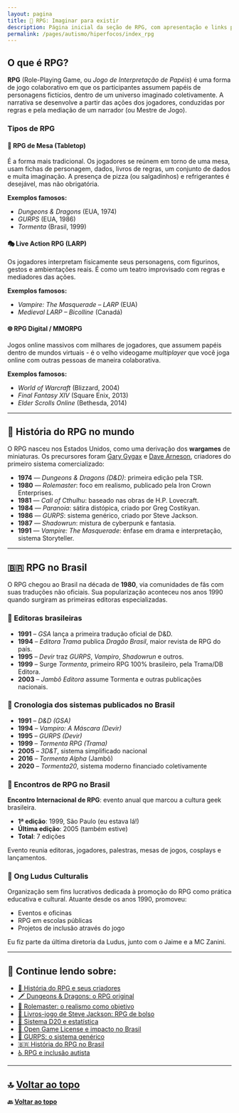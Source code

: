 ```yaml
---
layout: pagina
title: 🎲 RPG: Imaginar para existir
description: Página inicial da seção de RPG, com apresentação e links para tópicos fundamentais.
permalink: /pages/autismo/hiperfocos/index_rpg
---
```


## O que é RPG?

**RPG** (Role-Playing Game, ou *Jogo de Interpretação de Papéis*) é uma forma de jogo colaborativo em que os participantes assumem papéis de personagens fictícios, dentro de um universo imaginado coletivamente. A narrativa se desenvolve a partir das ações dos jogadores, conduzidas por regras e pela mediação de um narrador (ou Mestre de Jogo).

### Tipos de RPG

#### 🧙 RPG de Mesa (Tabletop)

É a forma mais tradicional. Os jogadores se reúnem em torno de uma mesa, usam fichas de personagem, dados, livros de regras, um conjunto de dados e muita imaginação. A presença de pizza (ou salgadinhos) e refrigerantes é desejável, mas não obrigatória.

**Exemplos famosos:**
- *Dungeons & Dragons* (EUA, 1974)
- *GURPS* (EUA, 1986)
- *Tormenta* (Brasil, 1999)

#### 🎭 Live Action RPG (LARP)

Os jogadores interpretam fisicamente seus personagens, com figurinos, gestos e ambientações reais. É como um teatro improvisado com regras e mediadores das ações.

**Exemplos famosos:**
- *Vampire: The Masquerade – LARP* (EUA)
- *Medieval LARP – Bicolline* (Canadá)

#### 🌐 RPG Digital / MMORPG

Jogos online massivos com milhares de jogadores, que assumem papéis dentro de mundos virtuais - é o velho videogame *multiplayer* que você joga online com outras pessoas de maneira colaborativa.

**Exemplos famosos:**
- *World of Warcraft* (Blizzard, 2004)
- *Final Fantasy XIV* (Square Enix, 2013)
- *Elder Scrolls Online* (Bethesda, 2014)

---

## 📜 História do RPG no mundo

O RPG nasceu nos Estados Unidos, como uma derivação dos **wargames** de miniaturas. Os precursores foram [Gary Gygax](https://pt.wikipedia.org/wiki/Gary_Gygax) e [Dave Arneson](https://pt.wikipedia.org/wiki/Dave_Arneson), criadores do primeiro sistema comercializado:

- **1974** — *Dungeons & Dragons (D&D)*: primeira edição pela TSR.
- **1980** — *Rolemaster*: foco em realismo, publicado pela Iron Crown Enterprises.
- **1981** — *Call of Cthulhu*: baseado nas obras de H.P. Lovecraft.
- **1984** — *Paranoia*: sátira distópica, criado por Greg Costikyan.
- **1986** — *GURPS*: sistema genérico, criado por Steve Jackson.
- **1987** — *Shadowrun*: mistura de cyberpunk e fantasia.
- **1991** — *Vampire: The Masquerade*: ênfase em drama e interpretação, sistema Storyteller.

---

## 🇧🇷 RPG no Brasil

O RPG chegou ao Brasil na década de **1980**, via comunidades de fãs com suas traduções não oficiais. Sua popularização aconteceu nos anos 1990 quando surgiram as primeiras editoras especializadas.

### 🏢 Editoras brasileiras

- **1991** – *GSA* lança a primeira tradução oficial de D&D.
- **1994** – *Editora Trama* publica *Dragão Brasil*, maior revista de RPG do país.
- **1995** – *Devir* traz *GURPS*, *Vampiro*, *Shadowrun* e outros.
- **1999** – Surge *Tormenta*, primeiro RPG 100% brasileiro, pela Trama/DB Editora.
- **2003** – *Jambô Editora* assume Tormenta e outras publicações nacionais.

### 📅 Cronologia dos sistemas publicados no Brasil

- **1991** – *D&D (GSA)*
- **1994** – *Vampiro: A Máscara (Devir)*
- **1995** – *GURPS (Devir)*
- **1999** – *Tormenta RPG (Trama)*
- **2005** – *3D&T*, sistema simplificado nacional
- **2016** – *Tormenta Alpha* (Jambô)
- **2020** – *Tormenta20*, sistema moderno financiado coletivamente

### 🧩 Encontros de RPG no Brasil

**Encontro Internacional de RPG**: evento anual que marcou a cultura geek brasileira.

- **1ª edição**: 1999, São Paulo (eu estava lá!)
- **Última edição**: 2005 (também estive)
- **Total**: 7 edições

Evento reunia editoras, jogadores, palestras, mesas de jogos, cosplays e lançamentos.

### 🧙 Ong Ludus Culturalis

Organização sem fins lucrativos dedicada à promoção do RPG como prática educativa e cultural. Atuante desde os anos 1990, promoveu:

- Eventos e oficinas
- RPG em escolas públicas
- Projetos de inclusão através do jogo

Eu fiz parte da última diretoria da Ludus, junto com o Jaime e a MC Zanini.  

---

## 🔗 Continue lendo sobre:

- [📖 História do RPG e seus criadores](/pages/autismo/hiperfocos/rpg/historia_criadores/)
- [🗡️ Dungeons & Dragons: o RPG original](/pages/autismo/hiperfocos/rpg/dungeons_dragons/)
- [🎯 Rolemaster: o realismo como objetivo](/pages/autismo/hiperfocos/rpg/rolemaster/)
- [📕 Livros-jogo de Steve Jackson: RPG de bolso](/pages/autismo/hiperfocos/rpg/livros_jogo/)
- [🎲 Sistema D20 e estatística](/pages/autismo/hiperfocos/rpg/sistema_d20/)
- [📜 Open Game License e impacto no Brasil](/pages/autismo/hiperfocos/rpg/ogl/)
- [🧠 GURPS: o sistema genérico](/pages/autismo/hiperfocos/rpg/gurps/)
- [🇧🇷 História do RPG no Brasil](/pages/autismo/hiperfocos/rpg/historia_brasil/)
- [♿ RPG e inclusão autista](/pages/autismo/hiperfocos/rpg/inclusao_autista/)

---

🔝 **[Voltar ao topo](#rpg-imaginar-para-existir)**
---


**🔙 [Voltar ao topo](#rpg-imaginar-para-existir)**
